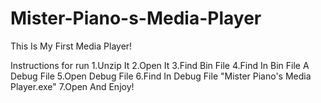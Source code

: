 # Mister-Piano-s-Media-Player
This Is My First Media Player!

Instructions for run
1.Unzip It
2.Open It
3.Find Bin File
4.Find In Bin File A Debug File
5.Open Debug File
6.Find In Debug File "Mister Piano's Media Player.exe"
7.Open And Enjoy!
